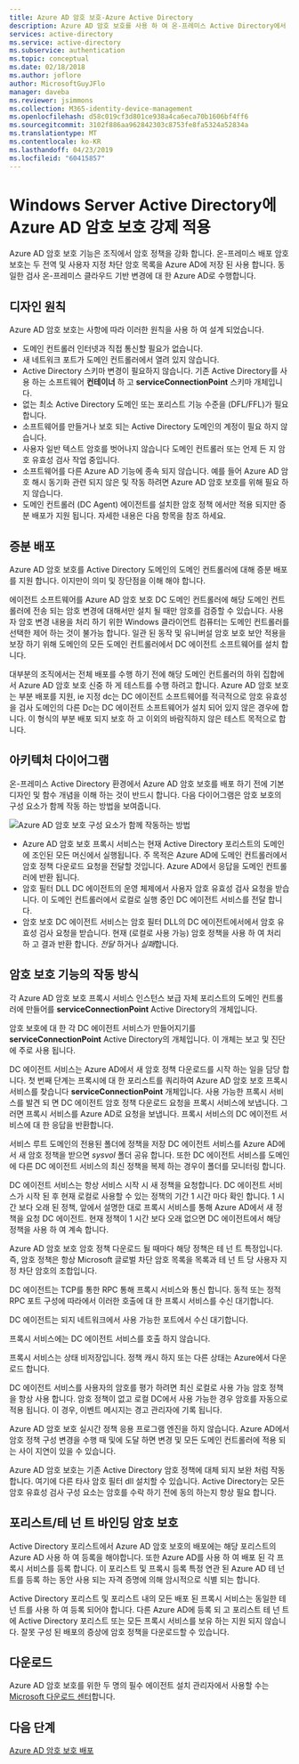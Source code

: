 ```yaml
---
title: Azure AD 암호 보호-Azure Active Directory
description: Azure AD 암호 보호를 사용 하 여 온-프레미스 Active Directory에서 약한 암호를 차단
services: active-directory
ms.service: active-directory
ms.subservice: authentication
ms.topic: conceptual
ms.date: 02/18/2018
ms.author: joflore
author: MicrosoftGuyJFlo
manager: daveba
ms.reviewer: jsimmons
ms.collection: M365-identity-device-management
ms.openlocfilehash: d58c019cf3d801ce938a4ca6eca70b1606bf4ff6
ms.sourcegitcommit: 3102f886aa962842303c8753fe8fa5324a52834a
ms.translationtype: MT
ms.contentlocale: ko-KR
ms.lasthandoff: 04/23/2019
ms.locfileid: "60415857"
---
```

# <a name="enforce-azure-ad-password-protection-for-windows-server-active-directory"></a>Windows Server Active Directory에 Azure AD 암호 보호 강제 적용

Azure AD 암호 보호 기능은 조직에서 암호 정책을 강화 합니다. 온-프레미스 배포 암호 보호는 두 전역 및 사용자 지정 차단 암호 목록을 Azure AD에 저장 된 사용 합니다. 동일한 검사 온-프레미스 클라우드 기반 변경에 대 한 Azure AD로 수행합니다.

## <a name="design-principles"></a>디자인 원칙

Azure AD 암호 보호는 사항에 따라 이러한 원칙을 사용 하 여 설계 되었습니다.

* 도메인 컨트롤러 인터넷과 직접 통신할 필요가 없습니다.
* 새 네트워크 포트가 도메인 컨트롤러에서 열려 있지 않습니다.
* Active Directory 스키마 변경이 필요하지 않습니다. 기존 Active Directory를 사용 하는 소프트웨어 **컨테이너** 하 고 **serviceConnectionPoint** 스키마 개체입니다.
* 없는 최소 Active Directory 도메인 또는 포리스트 기능 수준을 (DFL/FFL)가 필요 합니다.
* 소프트웨어를 만들거나 보호 되는 Active Directory 도메인의 계정이 필요 하지 않습니다.
* 사용자 일반 텍스트 암호를 벗어나지 않습니다 도메인 컨트롤러 또는 언제 든 지 암호 유효성 검사 작업 중입니다.
* 소프트웨어를 다른 Azure AD 기능에 종속 되지 않습니다. 예를 들어 Azure AD 암호 해시 동기화 관련 되지 않은 및 작동 하려면 Azure AD 암호 보호를 위해 필요 하지 않습니다.
* 도메인 컨트롤러 (DC Agent) 에이전트를 설치한 암호 정책 에서만 적용 되지만 증분 배포가 지원 됩니다. 자세한 내용은 다음 항목을 참조 하세요.

## <a name="incremental-deployment"></a>증분 배포

Azure AD 암호 보호를 Active Directory 도메인의 도메인 컨트롤러에 대해 증분 배포를 지원 합니다. 이지만이 의미 및 장단점을 이해 해야 합니다.

에이전트 소프트웨어를 Azure AD 암호 보호 DC 도메인 컨트롤러에 해당 도메인 컨트롤러에 전송 되는 암호 변경에 대해서만 설치 될 때만 암호를 검증할 수 있습니다. 사용자 암호 변경 내용을 처리 하기 위한 Windows 클라이언트 컴퓨터는 도메인 컨트롤러를 선택한 제어 하는 것이 불가능 합니다. 일관 된 동작 및 유니버설 암호 보호 보안 적용을 보장 하기 위해 도메인의 모든 도메인 컨트롤러에서 DC 에이전트 소프트웨어를 설치 합니다.

대부분의 조직에서는 전체 배포를 수행 하기 전에 해당 도메인 컨트롤러의 하위 집합에서 Azure AD 암호 보호 신중 하 게 테스트를 수행 하려고 합니다. Azure AD 암호 보호는 부분 배포를 지원, ie 지정 dc는 DC 에이전트 소프트웨어를 적극적으로 암호 유효성을 검사 도메인의 다른 Dc는 DC 에이전트 소프트웨어가 설치 되어 있지 않은 경우에 합니다. 이 형식의 부분 배포 되지 보호 하 고 이외의 바람직하지 않은 테스트 목적으로 합니다.

## <a name="architectural-diagram"></a>아키텍처 다이어그램

온-프레미스 Active Directory 환경에서 Azure AD 암호 보호를 배포 하기 전에 기본 디자인 및 함수 개념을 이해 하는 것이 반드시 합니다. 다음 다이어그램은 암호 보호의 구성 요소가 함께 작동 하는 방법을 보여줍니다.

![Azure AD 암호 보호 구성 요소가 함께 작동하는 방법](./media/concept-password-ban-bad-on-premises/azure-ad-password-protection.png)

* Azure AD 암호 보호 프록시 서비스는 현재 Active Directory 포리스트의 도메인에 조인된 모든 머신에서 실행됩니다. 주 목적은 Azure AD에 도메인 컨트롤러에서 암호 정책 다운로드 요청을 전달할 것입니다. Azure AD에서 응답을 도메인 컨트롤러에 반환 됩니다.
* 암호 필터 DLL DC 에이전트의 운영 체제에서 사용자 암호 유효성 검사 요청을 받습니다. 이 도메인 컨트롤러에서 로컬로 실행 중인 DC 에이전트 서비스를 전달 합니다.
* 암호 보호 DC 에이전트 서비스는 암호 필터 DLL의 DC 에이전트에서에서 암호 유효성 검사 요청을 받습니다. 현재 (로컬로 사용 가능) 암호 정책을 사용 하 여 처리 하 고 결과 반환 합니다. *전달* 하거나 *실패*합니다.

## <a name="how-password-protection-works"></a>암호 보호 기능의 작동 방식

각 Azure AD 암호 보호 프록시 서비스 인스턴스 보급 자체 포리스트의 도메인 컨트롤러에 만들어를 **serviceConnectionPoint** Active Directory의 개체입니다.

암호 보호에 대 한 각 DC 에이전트 서비스가 만들어지기를 **serviceConnectionPoint** Active Directory의 개체입니다. 이 개체는 보고 및 진단에 주로 사용 됩니다.

DC 에이전트 서비스는 Azure AD에서 새 암호 정책 다운로드를 시작 하는 일을 담당 합니다. 첫 번째 단계는 프록시에 대 한 포리스트를 쿼리하여 Azure AD 암호 보호 프록시 서비스를 찾습니다 **serviceConnectionPoint** 개체입니다. 사용 가능한 프록시 서비스를 발견 되 면 DC 에이전트 암호 정책 다운로드 요청을 프록시 서비스에 보냅니다. 그러면 프록시 서비스를 Azure AD로 요청을 보냅니다. 프록시 서비스의 DC 에이전트 서비스에 대 한 응답을 반환합니다.

서비스 루트 도메인의 전용된 폴더에 정책을 저장 DC 에이전트 서비스를 Azure AD에서 새 암호 정책을 받으면 *sysvol* 폴더 공유 합니다. 또한 DC 에이전트 서비스를 도메인에 다른 DC 에이전트 서비스의 최신 정책을 복제 하는 경우이 폴더를 모니터링 합니다.

DC 에이전트 서비스는 항상 서비스 시작 시 새 정책을 요청합니다. DC 에이전트 서비스가 시작 된 후 현재 로컬로 사용할 수 있는 정책의 기간 1 시간 마다 확인 합니다. 1 시간 보다 오래 된 정책, 앞에서 설명한 대로 프록시 서비스를 통해 Azure AD에서 새 정책을 요청 DC 에이전트. 현재 정책이 1 시간 보다 오래 없으면 DC 에이전트에서 해당 정책을 사용 하 여 계속 합니다.

Azure AD 암호 보호 암호 정책 다운로드 될 때마다 해당 정책은 테 넌 트 특정입니다. 즉, 암호 정책은 항상 Microsoft 글로벌 차단 암호 목록을 목록과 테 넌 트 당 사용자 지정 차단 암호의 조합입니다.

DC 에이전트는 TCP를 통한 RPC 통해 프록시 서비스와 통신 합니다. 동적 또는 정적 RPC 포트 구성에 따라에서 이러한 호출에 대 한 프록시 서비스를 수신 대기합니다.

DC 에이전트는 되지 네트워크에서 사용 가능한 포트에서 수신 대기합니다.

프록시 서비스에는 DC 에이전트 서비스를 호출 하지 않습니다.

프록시 서비스는 상태 비저장입니다. 정책 캐시 하지 또는 다른 상태는 Azure에서 다운로드 합니다.

DC 에이전트 서비스를 사용자의 암호를 평가 하려면 최신 로컬로 사용 가능 암호 정책을 항상 사용 합니다. 암호 정책이 없고 로컬 DC에서 사용 가능한 경우 암호를 자동으로 적용 됩니다. 이 경우, 이벤트 메시지는 경고 관리자에 기록 됩니다.

Azure AD 암호 보호 실시간 정책 응용 프로그램 엔진을 하지 않습니다. Azure AD에서 암호 정책 구성 변경을 수행 때 및에 도달 하면 변경 및 모든 도메인 컨트롤러에 적용 되는 사이 지연이 있을 수 있습니다.

Azure AD 암호 보호는 기존 Active Directory 암호 정책에 대체 되지 보완 처럼 작동합니다. 여기에 다른 타사 암호 필터 dll 설치할 수 있습니다. Active Directory는 모든 암호 유효성 검사 구성 요소는 암호를 수락 하기 전에 동의 하는지 항상 필요 합니다.

## <a name="foresttenant-binding-for-password-protection"></a>포리스트/테 넌 트 바인딩 암호 보호

Active Directory 포리스트에서 Azure AD 암호 보호의 배포에는 해당 포리스트의 Azure AD 사용 하 여 등록을 해야합니다. 또한 Azure AD를 사용 하 여 배포 된 각 프록시 서비스를 등록 합니다. 이 포리스트 및 프록시 등록 특정 연관 된 Azure AD 테 넌 트를 등록 하는 동안 사용 되는 자격 증명에 의해 암시적으로 식별 되는 합니다.

Active Directory 포리스트 및 포리스트 내의 모든 배포 된 프록시 서비스는 동일한 테 넌 트를 사용 하 여 등록 되어야 합니다. 다른 Azure AD에 등록 되 고 포리스트 테 넌 트에 Active Directory 포리스트 또는 모든 프록시 서비스를 보유 하는 지원 되지 않습니다. 잘못 구성 된 배포의 증상에 암호 정책을 다운로드할 수 있습니다.

## <a name="download"></a>다운로드

Azure AD 암호 보호를 위한 두 명의 필수 에이전트 설치 관리자에서 사용할 수는 [Microsoft 다운로드 센터](https://www.microsoft.com/download/details.aspx?id=57071)합니다.

## <a name="next-steps"></a>다음 단계
[Azure AD 암호 보호 배포](howto-password-ban-bad-on-premises-deploy.md)
